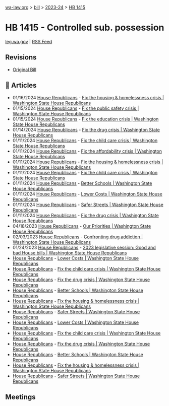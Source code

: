 [wa-law.org](/) > [bill](/bill/) > [2023-24](/bill/2023-24/) > [HB 1415](/bill/2023-24/hb/1415/)

# HB 1415 - Controlled sub. possession
[leg.wa.gov](https://app.leg.wa.gov/billsummary?BillNumber=1415&Year=2023&Initiative=false) | [RSS Feed](./rss.xml)

## Revisions
* [Original Bill](1/)

## 📰 Articles
* 01/16/2024 [House Republicans](/org/house_republicans/) - [Fix the housing & homelessness crisis | Washington State House Republicans](http://houserepublicans.wa.gov/our-priorities/housing/#:~:text=House%20bill%201415)
* 01/15/2024 [House Republicans](/org/house_republicans/) - [Fix the public safety crisis | Washington State House Republicans](http://houserepublicans.wa.gov/our-priorities/public-safety/#:~:text=House%20bill%201415)
* 01/15/2024 [House Republicans](/org/house_republicans/) - [Fix the education crisis | Washington State House Republicans](http://houserepublicans.wa.gov/our-priorities/education/#:~:text=House%20bill%201415)
* 01/14/2024 [House Republicans](/org/house_republicans/) - [Fix the drug crisis | Washington State House Republicans](http://houserepublicans.wa.gov/our-priorities/drugs/#:~:text=House%20bill%201415)
* 01/11/2024 [House Republicans](/org/house_republicans/) - [Fix the child care crisis | Washington State House Republicans](http://houserepublicans.wa.gov/our-priorities/child-care/#:~:text=House%20bill%201415)
* 01/11/2024 [House Republicans](/org/house_republicans/) - [Fix the affordability crisis | Washington State House Republicans](http://houserepublicans.wa.gov/our-priorities/affordability/#:~:text=House%20bill%201415)
* 01/11/2024 [House Republicans](/org/house_republicans/) - [Fix the housing & homelessness crisis | Washington State House Republicans](http://houserepublicans.wa.gov/our-priorities-hold/housing/#:~:text=House%20bill%201415)
* 01/11/2024 [House Republicans](/org/house_republicans/) - [Fix the child care crisis | Washington State House Republicans](http://houserepublicans.wa.gov/our-priorities-hold/child-care/#:~:text=House%20bill%201415)
* 01/11/2024 [House Republicans](/org/house_republicans/) - [Better Schools | Washington State House Republicans](http://houserepublicans.wa.gov/our-priorities-hold/education/#:~:text=House%20bill%201415)
* 01/11/2024 [House Republicans](/org/house_republicans/) - [Lower Costs | Washington State House Republicans](http://houserepublicans.wa.gov/our-priorities-hold/affordability/#:~:text=House%20bill%201415)
* 01/11/2024 [House Republicans](/org/house_republicans/) - [Safer Streets | Washington State House Republicans](http://houserepublicans.wa.gov/our-priorities-hold/public-safety/#:~:text=House%20bill%201415)
* 01/11/2024 [House Republicans](/org/house_republicans/) - [Fix the drug crisis | Washington State House Republicans](http://houserepublicans.wa.gov/our-priorities-hold/drugs/#:~:text=House%20bill%201415)
* 04/18/2023 [House Republicans](/org/house_republicans/) - [Our Priorities | Washington State House Republicans](https://houserepublicans.wa.gov/our-priorities/#:~:text=House%20bill%201415)
* 02/03/2023 [House Republicans](/org/house_republicans/) - [Confronting drug addiction | Washington State House Republicans](https://houserepublicans.wa.gov/confront-drug-addiction/#:~:text=House%20bill%201415)
* 01/24/2023 [House Republicans](/org/house_republicans/) - [2023 legislative session: Good and bad House bills | Washington State House Republicans](https://houserepublicans.wa.gov/good-bills-bad-bills/#:~:text=House%20Bill%201415)
* [House Republicans](/org/house_republicans/) - [Lower Costs | Washington State House Republicans](https://houserepublicans.wa.gov/our-priorities-hold/affordability/#:~:text=House%20bill%201415)
* [House Republicans](/org/house_republicans/) - [Fix the child care crisis | Washington State House Republicans](https://houserepublicans.wa.gov/our-priorities-hold/child-care/#:~:text=House%20bill%201415)
* [House Republicans](/org/house_republicans/) - [Fix the drug crisis | Washington State House Republicans](https://houserepublicans.wa.gov/our-priorities-hold/drugs/#:~:text=House%20bill%201415)
* [House Republicans](/org/house_republicans/) - [Better Schools | Washington State House Republicans](https://houserepublicans.wa.gov/our-priorities-hold/education/#:~:text=House%20bill%201415)
* [House Republicans](/org/house_republicans/) - [Fix the housing & homelessness crisis | Washington State House Republicans](https://houserepublicans.wa.gov/our-priorities-hold/housing/#:~:text=House%20bill%201415)
* [House Republicans](/org/house_republicans/) - [Safer Streets | Washington State House Republicans](https://houserepublicans.wa.gov/our-priorities-hold/public-safety/#:~:text=House%20bill%201415)
* [House Republicans](/org/house_republicans/) - [Lower Costs | Washington State House Republicans](https://houserepublicans.wa.gov/our-priorities/affordability/#:~:text=House%20bill%201415)
* [House Republicans](/org/house_republicans/) - [Fix the child care crisis | Washington State House Republicans](https://houserepublicans.wa.gov/our-priorities/child-care/#:~:text=House%20bill%201415)
* [House Republicans](/org/house_republicans/) - [Fix the drug crisis | Washington State House Republicans](https://houserepublicans.wa.gov/our-priorities/drugs/#:~:text=House%20bill%201415)
* [House Republicans](/org/house_republicans/) - [Better Schools | Washington State House Republicans](https://houserepublicans.wa.gov/our-priorities/education/#:~:text=House%20bill%201415)
* [House Republicans](/org/house_republicans/) - [Fix the housing & homelessness crisis | Washington State House Republicans](https://houserepublicans.wa.gov/our-priorities/housing/#:~:text=House%20bill%201415)
* [House Republicans](/org/house_republicans/) - [Safer Streets | Washington State House Republicans](https://houserepublicans.wa.gov/our-priorities/public-safety/#:~:text=House%20bill%201415)

## Meetings